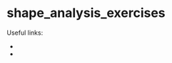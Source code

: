 # shape_analysis_exercises

Useful links:

- [](http://ani.stat.fsu.edu/publications)
- [](http://ani.stat.fsu.edu/software)
